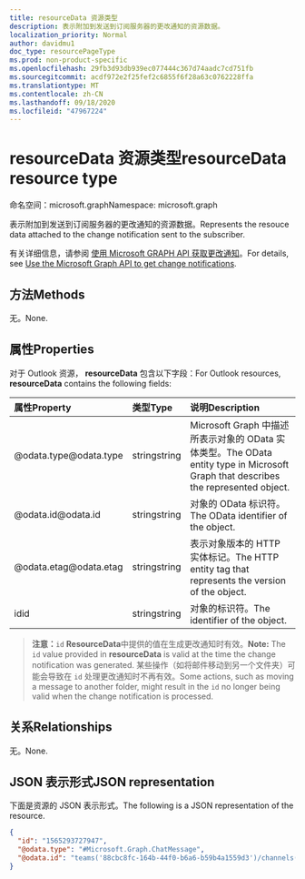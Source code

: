 ```yaml
---
title: resourceData 资源类型
description: 表示附加到发送到订阅服务器的更改通知的资源数据。
localization_priority: Normal
author: davidmu1
doc_type: resourcePageType
ms.prod: non-product-specific
ms.openlocfilehash: 29fb3d93db939ec077444c367d74aadc7cd751fb
ms.sourcegitcommit: acdf972e2f25fef2c6855f6f28a63c0762228ffa
ms.translationtype: MT
ms.contentlocale: zh-CN
ms.lasthandoff: 09/18/2020
ms.locfileid: "47967224"
---
```

# <a name="resourcedata-resource-type"></a><span data-ttu-id="e0b1d-103">resourceData 资源类型</span><span class="sxs-lookup"><span data-stu-id="e0b1d-103">resourceData resource type</span></span>

<span data-ttu-id="e0b1d-104">命名空间：microsoft.graph</span><span class="sxs-lookup"><span data-stu-id="e0b1d-104">Namespace: microsoft.graph</span></span>

<span data-ttu-id="e0b1d-105">表示附加到发送到订阅服务器的更改通知的资源数据。</span><span class="sxs-lookup"><span data-stu-id="e0b1d-105">Represents the resouce data attached to the change notification sent to the subscriber.</span></span>

<span data-ttu-id="e0b1d-106">有关详细信息，请参阅 [使用 Microsoft GRAPH API 获取更改通知](webhooks.md)。</span><span class="sxs-lookup"><span data-stu-id="e0b1d-106">For details, see [Use the Microsoft Graph API to get change notifications](webhooks.md).</span></span>

## <a name="methods"></a><span data-ttu-id="e0b1d-107">方法</span><span class="sxs-lookup"><span data-stu-id="e0b1d-107">Methods</span></span>

<span data-ttu-id="e0b1d-108">无。</span><span class="sxs-lookup"><span data-stu-id="e0b1d-108">None.</span></span>

## <a name="properties"></a><span data-ttu-id="e0b1d-109">属性</span><span class="sxs-lookup"><span data-stu-id="e0b1d-109">Properties</span></span>

<span data-ttu-id="e0b1d-110">对于 Outlook 资源， **resourceData** 包含以下字段：</span><span class="sxs-lookup"><span data-stu-id="e0b1d-110">For Outlook resources, **resourceData** contains the following fields:</span></span>

| <span data-ttu-id="e0b1d-111">属性</span><span class="sxs-lookup"><span data-stu-id="e0b1d-111">Property</span></span> | <span data-ttu-id="e0b1d-112">类型</span><span class="sxs-lookup"><span data-stu-id="e0b1d-112">Type</span></span> | <span data-ttu-id="e0b1d-113">说明</span><span class="sxs-lookup"><span data-stu-id="e0b1d-113">Description</span></span> |
|:---------|:-----|:------------|
| <span data-ttu-id="e0b1d-114">@odata.type</span><span class="sxs-lookup"><span data-stu-id="e0b1d-114">@odata.type</span></span> | <span data-ttu-id="e0b1d-115">string</span><span class="sxs-lookup"><span data-stu-id="e0b1d-115">string</span></span> | <span data-ttu-id="e0b1d-116">Microsoft Graph 中描述所表示对象的 OData 实体类型。</span><span class="sxs-lookup"><span data-stu-id="e0b1d-116">The OData entity type in Microsoft Graph that describes the represented object.</span></span> |
| <span data-ttu-id="e0b1d-117">@odata.id</span><span class="sxs-lookup"><span data-stu-id="e0b1d-117">@odata.id</span></span> | <span data-ttu-id="e0b1d-118">string</span><span class="sxs-lookup"><span data-stu-id="e0b1d-118">string</span></span> | <span data-ttu-id="e0b1d-119">对象的 OData 标识符。</span><span class="sxs-lookup"><span data-stu-id="e0b1d-119">The OData identifier of the object.</span></span> |
| <span data-ttu-id="e0b1d-120">@odata.etag</span><span class="sxs-lookup"><span data-stu-id="e0b1d-120">@odata.etag</span></span> | <span data-ttu-id="e0b1d-121">string</span><span class="sxs-lookup"><span data-stu-id="e0b1d-121">string</span></span> | <span data-ttu-id="e0b1d-122">表示对象版本的 HTTP 实体标记。</span><span class="sxs-lookup"><span data-stu-id="e0b1d-122">The HTTP entity tag that represents the version of the object.</span></span> |
| <span data-ttu-id="e0b1d-123">id</span><span class="sxs-lookup"><span data-stu-id="e0b1d-123">id</span></span> | <span data-ttu-id="e0b1d-124">string</span><span class="sxs-lookup"><span data-stu-id="e0b1d-124">string</span></span> | <span data-ttu-id="e0b1d-125">对象的标识符。</span><span class="sxs-lookup"><span data-stu-id="e0b1d-125">The identifier of the object.</span></span> |

> <span data-ttu-id="e0b1d-126">**注意：**`id` **ResourceData**中提供的值在生成更改通知时有效。</span><span class="sxs-lookup"><span data-stu-id="e0b1d-126">**Note:** The `id` value provided in **resourceData** is valid at the time the change notification was generated.</span></span> <span data-ttu-id="e0b1d-127">某些操作（如将邮件移动到另一个文件夹）可能会导致在 `id` 处理更改通知时不再有效。</span><span class="sxs-lookup"><span data-stu-id="e0b1d-127">Some actions, such as moving a message to another folder, might result in the `id` no longer being valid when the change notification is processed.</span></span>

## <a name="relationships"></a><span data-ttu-id="e0b1d-128">关系</span><span class="sxs-lookup"><span data-stu-id="e0b1d-128">Relationships</span></span>

<span data-ttu-id="e0b1d-129">无。</span><span class="sxs-lookup"><span data-stu-id="e0b1d-129">None.</span></span>

## <a name="json-representation"></a><span data-ttu-id="e0b1d-130">JSON 表示形式</span><span class="sxs-lookup"><span data-stu-id="e0b1d-130">JSON representation</span></span>

<span data-ttu-id="e0b1d-131">下面是资源的 JSON 表示形式。</span><span class="sxs-lookup"><span data-stu-id="e0b1d-131">The following is a JSON representation of the resource.</span></span>

<!-- {
  "blockType": "resource",
  "optionalProperties": [

  ],
  "@odata.type": "microsoft.graph.resourceData"
}-->

```json
{
  "id": "1565293727947",
  "@odata.type": "#Microsoft.Graph.ChatMessage",
  "@odata.id": "teams('88cbc8fc-164b-44f0-b6a6-b59b4a1559d3')/channels('19:8d9da062ec7647d4bb1976126e788b47@thread.tacv2')/messages('1565293727947')/replies('1565293727947')"
}
```

<!-- uuid: eb6c98ec-8257-4826-910e-5c603265257f
2020-05-25 14:57:30 UTC -->
<!--
{
  "type": "#page.annotation",
  "description": "change notification resource data resource",
  "keywords": "",
  "section": "documentation",
  "tocPath": "",
  "suppressions": []
}
-->

